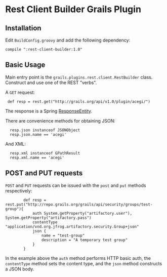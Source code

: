 # Rest Client Builder Grails Plugin

## Installation

Edit `BuildConfig.groovy` and add the following dependency:

    compile ":rest-client-builder:1.0"
    
## Basic Usage

Main entry point is the `grails.plugins.rest.client.RestBuilder` class. Construct and use one of the REST "verbs".

A `GET` request:

     def resp = rest.get("http://grails.org/api/v1.0/plugin/acegi/")

The response is a Spring [ResponseEntity](http://static.springsource.org/spring/docs/3.0.x/javadoc-api/org/springframework/http/ResponseEntity.html).

There are convenience methods for obtaining JSON:

      resp.json instanceof JSONObject
      resp.json.name == 'acegi'
            
And XML:

      resp.xml instanceof GPathResult
      resp.xml.name == 'acegi'
      
## POST and PUT requests

`POST` and `PUT` requests can be issued with the `post` and `put` methods respectively:

            def resp = rest.put("http://repo.grails.org/grails/api/security/groups/test-group"){
                auth System.getProperty("artifactory.user"), System.getProperty("artifactory.pass")
                contentType "application/vnd.org.jfrog.artifactory.security.Group+json"
                json {
                    name = "test-group"
                    description = "A temporary test group"
                }
            }
            
In the example above the `auth` method performs HTTP basic auth, the `contentType` method sets the content type, and the `json` method constructs a JSON body.

